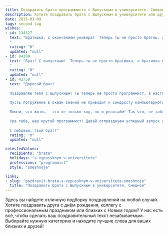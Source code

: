 ```yaml
---
title: Поздравить брата программиста с Выпускным в университете. Смешное
description: Хотите поздравить брата с Выпускным в университете или другим праздником? Наш ИИ создаст незабываемое поздравление, а вы обязательно выделитесь среди других.  
date: 2025-01-09
tags: second tag
wishes:
- id: 134327
  text: "Братишка, с окончанием универа!  Теперь ты не просто братец, а братец-программист!  Надеюсь, ты уже придумал, как закодить себе миллион долларов, а не только баги в жизни исправлять.  Пусть твой код всегда будет чистым, а зарплаты – жирными!  Поздравляю!
  "
  rating: "0"
  updated: "null"
- id: 84280
  text: "Брат! С выпускным!  Теперь ты не просто братишка, а братишка-программист!  Надеюсь, твои навыки дебаггинга жизни будут так же эффективны, как и дебаггинг кода.  Пусть твоя зарплата будет настолько высокой, что тебе не придётся больше писать код за еду (ну, разве что за очень-очень вкусную еду)!  Поздравляю с окончанием университета и началом карьеры, которая, я уверен, будет полна багов… но таких классных, что их захочется ловить снова и снова!
  "
  rating: "0"
  updated: "null"
- id: 42759
  text: "Дорогой брат!
  
  Поздравляю тебя с выпускным! Ты теперь не просто программист, а настоящий маг, способный превращать кофе в код и задачи в решения! Желаю, чтобы все баги обходили тебя стороной, а в реальной жизни все происходило так же гладко, как компиляция без ошибок.
  
  Пусть погружение в океан знаний не приводит к синдросту компьютерного беспокойства, и памятка о \"девяти утра на паре\" не превратится в легенду о \"мудром портфеле\"! Желаю, чтобы твои алгоритмы счастья всегда работали без зависаний, а в жизни было больше приятных фреймов, чем критических сисов.
  
  Помни, что жизнь – это не только код, но и реалтайм! Так что, не забывай компилировать радость и деплоить любовь! Пусть впереди ждёт много интересных проектов и весёлых заданий.
  
  Ура тебе, наш крутой программист! Давай отпразднуем успешный запуск этой крутой версии тебя! 🚀
  
  С любовью, твой брат!"
  rating: "0"
  updated: "null"

selectedValues:
  recipients: "brata"
  holidays: "s-vypussknym-v-universitete"
  professions: "programmist"
  style: "smeshnoje"

links:
- slug: "pozdravit-brata-s-vypussknym-v-universitete-smeshnoje"
  title: "Поздравить брата с Выпускным в университете. Смешное"
---
```


Здесь вы найдете отличную подборку поздравлений на любой случай.
Хотите поздравить друга с днём рождения, коллегу с профессиональным праздником или близких с Новым годом? У нас есть всё, чтобы сделать ваш поздравительный текст незабываемым. Выбирайте нужную категорию и находите лучшие слова для ваших близких и друзей!
